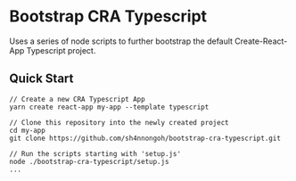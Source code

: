 # Bootstrap CRA Typescript

Uses a series of node scripts to further bootstrap the default Create-React-App Typescript project.

## Quick Start

```
// Create a new CRA Typescript App
yarn create react-app my-app --template typescript

// Clone this repository into the newly created project
cd my-app
git clone https://github.com/sh4nnongoh/bootstrap-cra-typescript.git

// Run the scripts starting with 'setup.js'
node ./bootstrap-cra-typescript/setup.js
...
```
